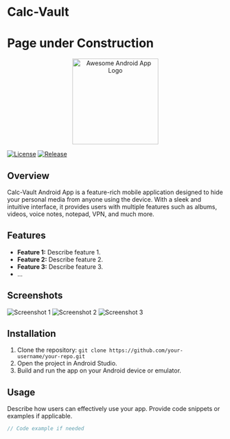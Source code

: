 # Calc-Vault 
# Page under Construction
<p align="center">
  <img src="https://your-app-logo-url.png" alt="Awesome Android App Logo" width="200">
</p>

[![License](https://img.shields.io/badge/License-MIT-blue.svg)](https://opensource.org/licenses/MIT)
[![Release](https://img.shields.io/badge/Release-v1.0-green.svg)](https://github.com/your-username/your-repo/releases/tag/v1.0)

## Overview

Calc-Vault Android App is a feature-rich mobile application designed to hide your personal media from anyone using the device. With a sleek and intuitive interface, it provides users with multiple features such as albums, videos, voice notes, notepad, VPN, and much more.

## Features

- **Feature 1:** Describe feature 1.
- **Feature 2:** Describe feature 2.
- **Feature 3:** Describe feature 3.
- ...

## Screenshots

![Screenshot 1](![image](https://github.com/AbhishekDere/Calc-Vault/assets/44259614/e7f3de6e-efd8-49b9-a5cd-33bd74f445d6)
)
![Screenshot 2](screenshots/screenshot2.png)
![Screenshot 3](screenshots/screenshot3.png)

## Installation

1. Clone the repository: `git clone https://github.com/your-username/your-repo.git`
2. Open the project in Android Studio.
3. Build and run the app on your Android device or emulator.

## Usage

Describe how users can effectively use your app. Provide code snippets or examples if applicable.

```java
// Code example if needed
